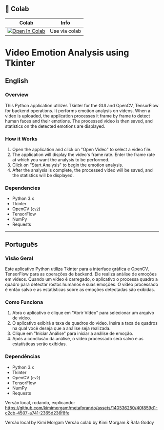 ## 🦒 Colab

| Colab | Info
| --- | --- |
[![Open In Colab](https://colab.research.google.com/assets/colab-badge.svg)](https://colab.research.google.com/drive/1Ri0fMplq_HJp9wiu7Hl6qpXXA34Ea3dG](https://colab.research.google.com/drive/1Ri0fMplq_HJp9wiu7Hl6qpXXA34Ea3dG)) | Use via colab

# Video Emotion Analysis using Tkinter

## English

### Overview
This Python application utilizes Tkinter for the GUI and OpenCV, TensorFlow for backend operations. It performs emotion analysis on videos. When a video is uploaded, the application processes it frame by frame to detect human faces and their emotions. The processed video is then saved, and statistics on the detected emotions are displayed.

### How it Works
1. Open the application and click on "Open Video" to select a video file.
2. The application will display the video's frame rate. Enter the frame rate at which you want the analysis to be performed.
3. Click on "Start Analysis" to begin the emotion analysis.
4. After the analysis is complete, the processed video will be saved, and the statistics will be displayed.

### Dependencies
- Python 3.x
- Tkinter
- OpenCV (`cv2`)
- TensorFlow
- NumPy
- Requests

---

## Português

### Visão Geral
Este aplicativo Python utiliza Tkinter para a interface gráfica e OpenCV, TensorFlow para as operações de backend. Ele realiza análise de emoções em vídeos. Quando um vídeo é carregado, o aplicativo o processa quadro a quadro para detectar rostos humanos e suas emoções. O vídeo processado é então salvo e as estatísticas sobre as emoções detectadas são exibidas.

### Como Funciona
1. Abra o aplicativo e clique em "Abrir Vídeo" para selecionar um arquivo de vídeo.
2. O aplicativo exibirá a taxa de quadros do vídeo. Insira a taxa de quadros na qual você deseja que a análise seja realizada.
3. Clique em "Iniciar Análise" para iniciar a análise de emoção.
4. Após a conclusão da análise, o vídeo processado será salvo e as estatísticas serão exibidas.

### Dependências
- Python 3.x
- Tkinter
- OpenCV (`cv2`)
- TensorFlow
- NumPy
- Requests

Versão local, rodando, explicando:
https://github.com/kimimorgam/metaforando/assets/140536250/40f859d1-c2cb-4507-a741-2365d236f8fe

Versão local by Kimi Morgam
Versão colab by Kimi Morgam & Rafa Godoy
